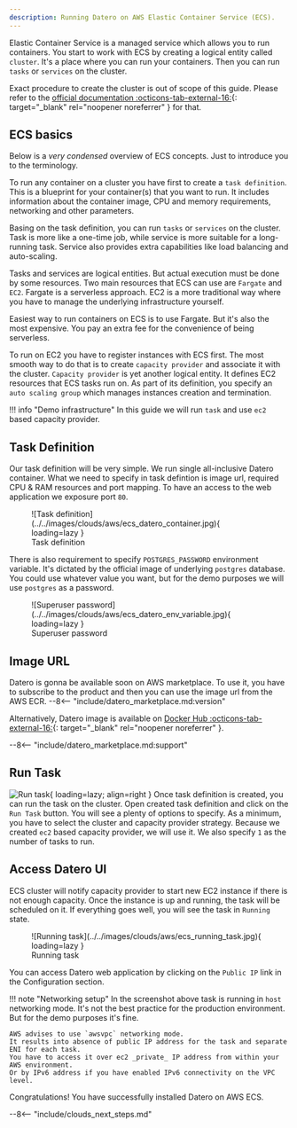 ```yaml
---
description: Running Datero on AWS Elastic Container Service (ECS).
---
```


Elastic Container Service is a managed service which allows you to run containers.
You start to work with ECS by creating a logical entity called `cluster`.
It's a place where you can run your containers.
Then you can run `tasks` or `services` on the cluster.

Exact procedure to create the cluster is out of scope of this guide.
Please refer to the [official documentation :octicons-tab-external-16:](https://docs.aws.amazon.com/AmazonECS/latest/developerguide/clusters.html){: target="_blank" rel="noopener noreferrer" } for that.


## ECS basics
Below is a _very condensed_ overview of ECS concepts.
Just to introduce you to the terminology. 

To run any container on a cluster you have first to create a `task definition`.
This is a blueprint for your container(s) that you want to run.
It includes information about the container image, CPU and memory requirements, networking and other parameters.

Basing on the task definition, you can run `tasks` or `services` on the cluster.
Task is more like a one-time job, while service is more suitable for a long-running task.
Service also provides extra capabilities like load balancing and auto-scaling.

Tasks and services are logical entities.
But actual execution must be done by some resources.
Two main resources that ECS can use are `Fargate` and `EC2`.
Fargate is a serverless approach.
EC2 is a more traditional way where you have to manage the underlying infrastructure yourself.

Easiest way to run containers on ECS is to use Fargate. But it's also the most expensive.
You pay an extra fee for the convenience of being serverless.

To run on EC2 you have to register instances with ECS first.
The most smooth way to do that is to create `capacity provider` and associate it with the cluster.
`Capacity provider` is yet another logical entity.
It defines EC2 resources that ECS tasks run on.
As part of its definition, you specify an `auto scaling group` which manages instances creation and termination.

!!! info "Demo infrastructure"
    In this guide we will run `task` and use `ec2` based capacity provider.


## Task Definition
Our task definition will be very simple.
We run single all-inclusive Datero container.
What we need to specify in task defintion is image url, required CPU & RAM resources and port mapping.
To have an access to the web application we exposure port `80`.

<figure markdown>
  ![Task definition](../../images/clouds/aws/ecs_datero_container.jpg){ loading=lazy }
  <figcaption>Task definition</figcaption>
</figure>

There is also requirement to specify `POSTGRES_PASSWORD` environment variable.
It's dictated by the official image of underlying `postgres` database.
You could use whatever value you want, but for the demo purposes we will use `postgres` as a password.

<figure markdown>
  ![Superuser password](../../images/clouds/aws/ecs_datero_env_variable.jpg){ loading=lazy }
  <figcaption>Superuser password</figcaption>
</figure>

## Image URL
Datero is gonna be available soon on AWS marketplace.
To use it, you have to subscribe to the product and then you can use the image url from the AWS ECR.
--8<-- "include/datero_marketplace.md:version"

Alternatively, Datero image is available on [Docker Hub :octicons-tab-external-16:](https://hub.docker.com/r/chumaky/datero){: target="_blank" rel="noopener noreferrer" }.

--8<-- "include/datero_marketplace.md:support"


## Run Task
![Run task](../../images/clouds/aws/ecs_run_task.jpg){ loading=lazy; align=right }
Once task definition is created, you can run the task on the cluster.
Open created task definition and click on the `Run Task` button.
You will see a plenty of options to specify.
As a minimum, you have to select the cluster and capacity provider strategy.
Because we created `ec2` based capacity provider, we will use it.
We also specify `1` as the number of tasks to run.


## Access Datero UI
ECS cluster will notify capacity provider to start new EC2 instance if there is not enough capacity.
Once the instance is up and running, the task will be scheduled on it.
If everything goes well, you will see the task in `Running` state.

<figure markdown>
  ![Running task](../../images/clouds/aws/ecs_running_task.jpg){ loading=lazy }
  <figcaption>Running task</figcaption>
</figure>

You can access Datero web application by clicking on the `Public IP` link in the Configuration section.

!!! note "Networking setup"
    In the screenshot above task is running in `host` networking mode.
    It's not the best practice for the production environment.
    But for the demo purposes it's fine.

    AWS advises to use `awsvpc` networking mode.
    It results into absence of public IP address for the task and separate ENI for each task.
    You have to access it over ec2 _private_ IP address from within your AWS environment.
    Or by IPv6 address if you have enabled IPv6 connectivity on the VPC level.

Congratulations! You have successfully installed Datero on AWS ECS.

--8<-- "include/clouds_next_steps.md"
